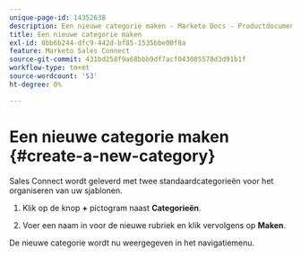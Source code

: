 ```yaml
---
unique-page-id: 14352638
description: Een nieuwe categorie maken - Marketo Docs - Productdocumentatie
title: Een nieuwe categorie maken
exl-id: 0bb6b244-dfc9-442d-bf85-1535bbe00f8a
feature: Marketo Sales Connect
source-git-commit: 431bd258f9a68bbb9df7acf043085578d3d91b1f
workflow-type: tm+mt
source-wordcount: '53'
ht-degree: 0%

---
```


# Een nieuwe categorie maken {#create-a-new-category}

Sales Connect wordt geleverd met twee standaardcategorieën voor het organiseren van uw sjablonen.

1. Klik op de knop **+** pictogram naast **Categorieën**.

1. Voer een naam in voor de nieuwe rubriek en klik vervolgens op **Maken**.

De nieuwe categorie wordt nu weergegeven in het navigatiemenu.
